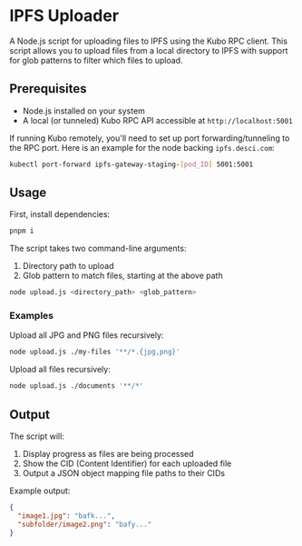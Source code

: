 # IPFS Uploader

A Node.js script for uploading files to IPFS using the Kubo RPC client. This script allows you to upload files from a local directory to IPFS with support for glob patterns to filter which files to upload.

## Prerequisites

- Node.js installed on your system
- A local (or tunneled) Kubo RPC API accessible at `http://localhost:5001`

If running Kubo remotely, you'll need to set up port forwarding/tunneling to the RPC port.
Here is an example for the node backing `ipfs.desci.com`:

```bash
kubectl port-forward ipfs-gateway-staging-[pod_ID] 5001:5001
```

## Usage

First, install dependencies:
```bash
pnpm i
```

The script takes two command-line arguments:
1. Directory path to upload
2. Glob pattern to match files, starting at the above path

```bash
node upload.js <directory_path> <glob_pattern>
```

### Examples

Upload all JPG and PNG files recursively:
```bash
node upload.js ./my-files '**/*.{jpg,png}'
```

Upload all files recursively:
```bash
node upload.js ./documents '**/*'
```

## Output

The script will:
1. Display progress as files are being processed
2. Show the CID (Content Identifier) for each uploaded file
3. Output a JSON object mapping file paths to their CIDs

Example output:
```json
{
  "image1.jpg": "bafk...",
  "subfolder/image2.png": "bafy..."
}
```
